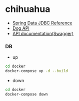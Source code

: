 # chihuahua

* [Spring Data JDBC Reference](https://spring.pleiades.io/spring-data/jdbc/docs/current/reference/html/#reference)
* [Dog API](https://dog.ceo/dog-api/documentation/)
* [API documentation(Swagger)](http://localhost:8080/swagger-ui/index.html)

### DB
* up
```bash
cd docker
docker-compose up -d --build
```

* down
```bash
cd docker
docker-compose down
```
